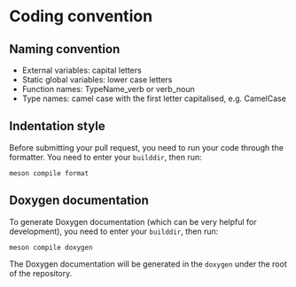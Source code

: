 # Coding convention

## Naming convention

- External variables: capital letters
- Static global variables: lower case letters
- Function names: TypeName_verb or verb_noun
- Type names: camel case with the first letter capitalised, e.g. CamelCase

## Indentation style

Before submitting your pull request, you need to run your code through the
formatter. You need to enter your ``builddir``, then run:

    meson compile format

## Doxygen documentation

To generate Doxygen documentation (which can be very helpful for development),
you need to enter your ``builddir``, then run:

    meson compile doxygen

The Doxygen documentation will be generated in the ``doxygen`` under the root
of the repository.
